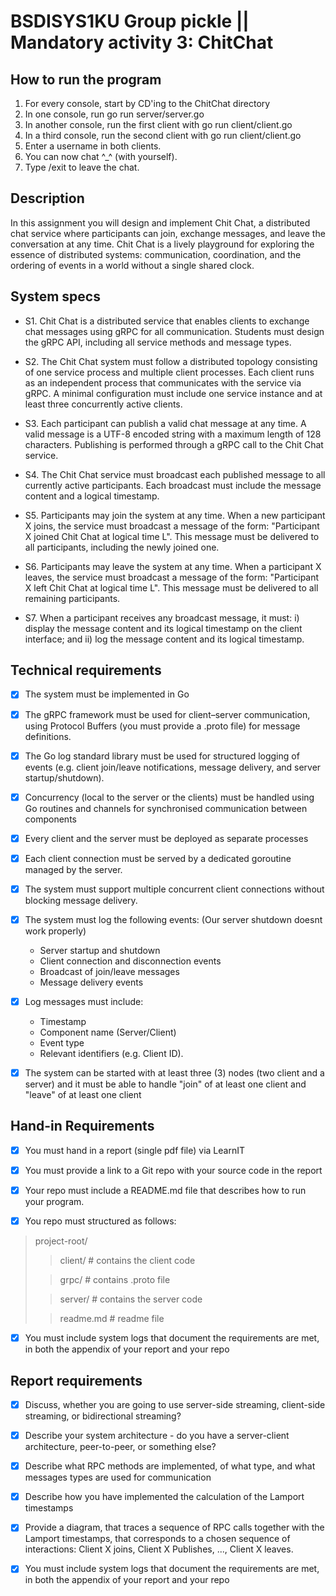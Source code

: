 # BSDISYS1KU Group pickle || Mandatory activity 3: ChitChat
## How to run the program
1. For every console, start by CD'ing to the ChitChat directory
2. In one console, run go run server/server.go
3. In another console, run the first client with go run client/client.go
4. In a third console, run the second client with go run client/client.go
5. Enter a username in both clients.
6. You can now chat ^_^ (with yourself).
7. Type /exit to leave the chat.

## Description
In this assignment you will design and implement Chit Chat, a distributed chat service where participants can join, exchange messages, and leave the conversation at any time. Chit Chat is a lively playground for exploring the essence of distributed systems: communication, coordination, and the ordering of events in a world without a single shared clock.


## System specs
- S1. Chit Chat is a distributed service that enables clients to exchange chat messages using gRPC for all communication. Students must design the gRPC API, including all service methods and message types.

- S2. The Chit Chat system must follow a distributed topology consisting of one service process and multiple client processes. Each client runs as an independent process that communicates with the service via gRPC. A minimal configuration must include one service instance and at least three concurrently active clients.

- S3. Each participant can publish a valid chat message at any time. A valid message is a UTF-8 encoded string with a maximum length of 128 characters. Publishing is performed through a gRPC call to the Chit Chat service.

- S4. The Chit Chat service must broadcast each published message to all currently active participants. Each broadcast must include the message content and a logical timestamp.

- S5. Participants may join the system at any time.  When a new participant X joins, the service must broadcast a message of the form: "Participant X joined Chit Chat at logical time L". This message must be delivered to all participants, including the newly joined one.

- S6. Participants may leave the system at any time.  When a participant X leaves, the service must broadcast a message of the form: "Participant X left Chit Chat at logical time L". This message must be delivered to all remaining participants.

- S7. When a participant receives any broadcast message, it must: i) display the message content and its logical timestamp on the client interface; and ii) log the message content and its logical timestamp.


## Technical requirements
- [x] The system must be implemented in Go

- [x] The gRPC framework must be used for client–server communication, using Protocol Buffers (you must provide a .proto file) for message definitions.

- [x] The Go log standard library must be used for structured logging of events (e.g. client join/leave notifications, message delivery, and server startup/shutdown).

- [x] Concurrency (local to the server or the clients) must be handled using Go routines and channels for synchronised communication between components

- [x] Every client and the server must be deployed as separate processes

- [x] Each client connection must be served by a dedicated goroutine managed by the server.

- [x] The system must support multiple concurrent client connections without blocking message delivery.

- [x] The system must log the following events: (Our server shutdown doesnt work properly)
  * Server startup and shutdown
  * Client connection and disconnection events
  * Broadcast of join/leave messages
  * Message delivery events

- [x] Log messages must include:
  * Timestamp
  * Component name (Server/Client)
  * Event type
  * Relevant identifiers (e.g. Client ID).

- [x] The system can be started with at least three (3) nodes (two client and a server) and it must be able to handle "join" of at least one client and "leave" of at least one client


## Hand-in Requirements
- [x] You must hand in a report (single pdf file) via LearnIT

- [x] You must provide a link to a Git repo with your source code in the report

- [x] Your repo must include a README.md file that describes how to run your program.

- [x] You repo must structured as follows:
> project-root/
>> client/ # contains the client code
>
>> grpc/ # contains .proto file
>
>> server/ # contains the server code
>
>> readme.md  # readme file

- [x] You must include system logs that document the requirements are met, in both the appendix of your report and your repo


## Report requirements
- [x] Discuss, whether you are going to use server-side streaming, client-side streaming, or bidirectional streaming?

- [x] Describe your system architecture - do you have a server-client architecture, peer-to-peer, or something else?

- [x] Describe what RPC methods are implemented, of what type, and what messages types are used for communication

- [x] Describe how you have implemented the calculation of the Lamport timestamps

- [x] Provide a diagram, that traces a sequence of RPC calls together with the Lamport timestamps, that corresponds to a chosen sequence of interactions: Client X joins, Client X Publishes, ..., Client X leaves. 

- [x] You must include system logs that document the requirements are met, in both the appendix of your report and your repo
